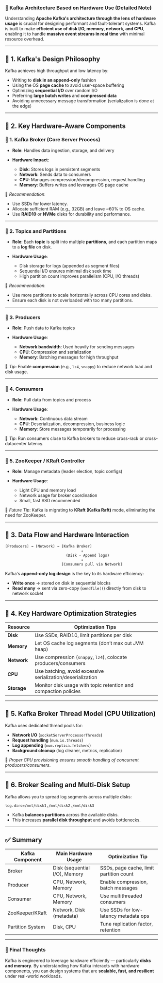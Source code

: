 ### 📘 Kafka Architecture Based on Hardware Use (Detailed Note)

Understanding **Apache Kafka's architecture through the lens of hardware usage** is crucial for designing performant and fault-tolerant systems. Kafka is built to make **efficient use of disk I/O, memory, network, and CPU**, enabling it to handle **massive event streams in real time** with minimal resource overhead.

---

## 🔹 1. Kafka's Design Philosophy

Kafka achieves high throughput and low latency by:

* Writing to **disk in an append-only** fashion
* Using the OS **page cache** to avoid user-space buffering
* Optimizing **sequential I/O** over random I/O
* Preferring **large batch writes** and **compressed data**
* Avoiding unnecessary message transformation (serialization is done at the edge)

---

## 🔹 2. Key Hardware-Aware Components

### 🔸 1. **Kafka Broker (Core Server Process)**

* **Role**: Handles data ingestion, storage, and delivery
* **Hardware Impact**:

  * **Disk**: Stores logs in persistent segments
  * **Network**: Sends data to consumers
  * **CPU**: Manages compression/decompression, request handling
  * **Memory**: Buffers writes and leverages OS page cache

📝 *Recommendation*:

* Use SSDs for lower latency.
* Allocate sufficient RAM (e.g., 32GB) and leave \~60% to OS cache.
* Use **RAID10** or **NVMe** disks for durability and performance.

---

### 🔸 2. **Topics and Partitions**

* **Role**: Each **topic** is split into multiple **partitions**, and each partition maps to a **log file** on disk.

* **Hardware Usage**:

  * Disk storage for logs (appended as segment files)
  * Sequential I/O ensures minimal disk seek time
  * High partition count improves parallelism (CPU, I/O threads)

📝 *Recommendation*:

* Use more partitions to scale horizontally across CPU cores and disks.
* Ensure each disk is not overloaded with too many partitions.

---

### 🔸 3. **Producers**

* **Role**: Push data to Kafka topics

* **Hardware Usage**:

  * **Network bandwidth**: Used heavily for sending messages
  * **CPU**: Compression and serialization
  * **Memory**: Batching messages for high throughput

📝 *Tip*: Enable **compression** (e.g., `lz4`, `snappy`) to reduce network load and disk usage.

---

### 🔸 4. **Consumers**

* **Role**: Pull data from topics and process

* **Hardware Usage**:

  * **Network**: Continuous data stream
  * **CPU**: Deserialization, decompression, business logic
  * **Memory**: Store messages temporarily for processing

📝 *Tip*: Run consumers close to Kafka brokers to reduce cross-rack or cross-datacenter latency.

---

### 🔸 5. **ZooKeeper / KRaft Controller**

* **Role**: Manage metadata (leader election, topic configs)

* **Hardware Usage**:

  * Light CPU and memory load
  * Network usage for broker coordination
  * Small, fast SSD recommended

📝 *Future Tip*: Kafka is migrating to **KRaft (Kafka Raft)** mode, eliminating the need for ZooKeeper.

---

## 🔹 3. Data Flow and Hardware Interaction

```txt
[Producers] → (Network) → [Kafka Broker]
                                   ↓
                            (Disk - Append logs)
                                   ↓
                          [Consumers pull via Network]
```

Kafka's **append-only log design** is the key to its hardware efficiency:

* **Write once** → stored on disk in sequential blocks
* **Read many** → sent via zero-copy (`sendfile()`) directly from disk to network socket

---

## 🔹 4. Key Hardware Optimization Strategies

| Resource    | Optimization Tips                                               |
| ----------- | --------------------------------------------------------------- |
| **Disk**    | Use SSDs, RAID10, limit partitions per disk                     |
| **Memory**  | Let OS cache log segments (don’t max out JVM heap)              |
| **Network** | Use compression (`snappy`, `lz4`), colocate producers/consumers |
| **CPU**     | Use batching, avoid excessive serialization/deserialization     |
| **Storage** | Monitor disk usage with topic retention and compaction policies |

---

## 🔹 5. Kafka Broker Thread Model (CPU Utilization)

Kafka uses dedicated thread pools for:

* **Network I/O** (`socketServerProcessorThreads`)
* **Request handling** (`num.io.threads`)
* **Log appending** (`num.replica.fetchers`)
* **Background cleanup** (log cleaner, metrics, replication)

🧠 *Proper CPU provisioning ensures smooth handling of concurrent producers/consumers*.

---

## 🔹 6. Broker Scaling and Multi-Disk Setup

Kafka allows you to spread log segments across multiple disks:

```bash
log.dirs=/mnt/disk1,/mnt/disk2,/mnt/disk3
```

* Kafka **balances partitions** across the available disks.
* This increases **parallel disk throughput** and avoids bottlenecks.

---

## ✅ Summary

| Kafka Component  | Main Hardware Usage           | Optimization Tip                        |
| ---------------- | ----------------------------- | --------------------------------------- |
| Broker           | Disk (sequential I/O), Memory | SSDs, page cache, limit partition count |
| Producer         | CPU, Network, Memory          | Enable compression, batch messages      |
| Consumer         | CPU, Network, Memory          | Use multithreaded consumers             |
| ZooKeeper/KRaft  | Network, Disk (metadata)      | Use SSDs for low-latency metadata ops   |
| Partition System | Disk, CPU                     | Tune replication factor, retention      |

---

### 🧠 Final Thoughts

Kafka is engineered to leverage hardware efficiently — particularly **disks and memory**. By understanding how Kafka interacts with hardware components, you can design systems that are **scalable, fast, and resilient** under real-world workloads.
